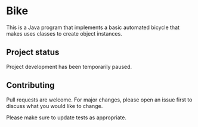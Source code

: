 # Bike
This is a Java program that implements a basic automated bicycle that makes uses classes to create object instances.

## Project status
Project development has been temporarily paused.

## Contributing
Pull requests are welcome. For major changes, please open an issue first to discuss what you would like to change.

Please make sure to update tests as appropriate.